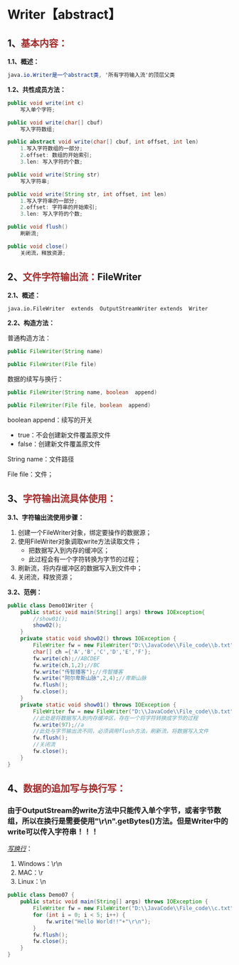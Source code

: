 # Writer【abstract】

## 1、<span style="color:brown">基本内容：</span>

**1.1、概述：**

```scss
java.io.Writer是一个abstract类, '所有字符输入流'的顶层父类
```

**1.2、共性成员方法：**

```java
public void write(int c)
    写入单个字符;
```

```java
public void write(char[] cbuf)
    写入字符数组;
```

```java
public abstract void write(char[] cbuf, int offset, int len)
    1.写入字符数组的一部分;
    2.offset: 数组的开始索引;
	3.len: 写入字符的个数;
```

```java
public void write(String str)
    写入字符串;
```

```java
public void write(String str, int offset, int len)
    1.写入字符串的一部分;
	2.offset: 字符串的开始索引;
	3.len: 写入字符的个数;
```

````java
public void flush()
    刷新流;
````

```java
public void close()
    关闭流，释放资源;
```



## 2、<span style="color:brown">文件字符输出流：</span>FileWriter

**2.1、概述：**

`java.io.FileWriter  extends  OutputStreamWriter extends  Writer`

**2.2、构造方法：**

普通构造方法：

````java
public FileWriter(String name)
````

```java
public FileWriter(File file)
```

数据的续写与换行：

```java
public FileWriter(String name, boolean  append)
```

```java
public FileWriter(File file, boolean  append)
```

boolean  append：续写的开关

- true：不会创建新文件覆盖原文件
- false：创建新文件覆盖原文件

String name：文件路径

File file：文件；



## 3、<span style="color:brown">字符输出流具体使用：</span>

**3.1、字符输出流使用步骤：**

1. 创建一个FileWriter对象，绑定要操作的数据源；
2. 使用FileWriter对象调取write方法读取文件；
   - 把数据写入到内存的缓冲区；
   - 此过程会有一个字符转换为字节的过程；
3. 刷新流，将内存缓冲区的数据写入到文件中；
4. 关闭流，释放资源；

**3.2、范例：**

```java
public class Demo01Writer {
    public static void main(String[] args) throws IOException{
        //show01();
        show02();
    }
    private static void show02() throws IOException {
        FileWriter fw = new FileWriter("D:\\JavaCode\\File_code\\b.txt");
        char[] ch ={'A','B','C','D','E','F'};
        fw.write(ch);//ABCDEF
        fw.write(ch,1,2);//BC
        fw.write("传智播客");//传智播客
        fw.write("阿尔卑斯山脉",2,4);//卑斯山脉
        fw.flush();
        fw.close();
    }
    private static void show01() throws IOException {
        FileWriter fw = new FileWriter("D:\\JavaCode\\File_code\\b.txt");
        //此处是将数据写入到内存缓冲区，存在一个将字符转换成字节的过程
        fw.write(97);//a
        //此处与字节输出流不同，必须调用flush方法，刷新流，将数据写入文件
        fw.flush();
        //关闭流
        fw.close();
    }
}
```



## 4、<span style="color:brown">数据的追加写与换行写：</span>

### 由于OutputStream的write方法中只能传入单个字节，或者字节数组，所以在换行是需要使用"\r\n".getBytes()方法。但是Writer中的write可以传入字符串！！！

<u>*写换行*</u>：

1. Windows：\r\n
2. MAC：\r
3. Linux：\n

```java
public class Demo07 {
    public static void main(String[] args) throws IOException {
        FileWriter fw = new FileWriter("D:\\JavaCode\\File_code\\c.txt",true);
        for (int i = 0; i < 5; i++) {
            fw.write("Hello World!!"+"\r\n");
        }
        fw.flush();
        fw.close();
    }
}
```
